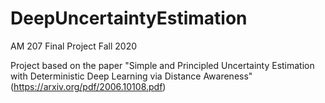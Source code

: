 # DeepUncertaintyEstimation
AM 207 Final Project Fall 2020

Project based on the paper "Simple and Principled Uncertainty Estimation with Deterministic Deep Learning via Distance Awareness" (https://arxiv.org/pdf/2006.10108.pdf)
